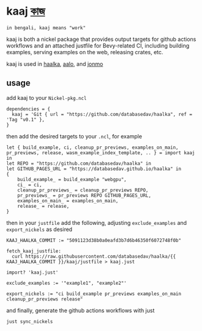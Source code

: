 # kaaj [কাজ](https://translate.google.com/?sl=bn&tl=en&text=%E0%A6%95%E0%A6%BE%E0%A6%9C&op=translate)

```text
in bengali, kaaj means "work"
```

kaaj is both a nickel package that provides output targets for github actions workflows and an attached justfile for Bevy-related CI, including building examples, serving examples on the web, releasing crates, etc.

kaaj is used in [haalka](https://github.com/databasedav/haalka), [aalo](https://github.com/databasedav/aalo), and [jonmo](https://github.com/databasedav/jonmo)

## usage

add kaaj to your `Nickel-pkg.ncl`

```
dependencies = {
  kaaj = 'Git { url = "https://github.com/databasedav/haalka", ref = 'Tag "v0.1" },
}
```

then add the desired targets to your `.ncl`, for example

```ncl
let { build_example, ci, cleanup_pr_previews, examples_on_main, pr_previews, release, wasm_example_index_template, .. } = import kaaj in
let REPO = "https://github.com/databasedav/haalka" in
let GITHUB_PAGES_URL = "https://databasedav.github.io/haalka" in
{
    build_example_ = build_example "webgpu",
    ci_ = ci,
    cleanup_pr_previews_ = cleanup_pr_previews REPO,
    pr_previews_ = pr_previews REPO GITHUB_PAGES_URL,
    examples_on_main_ = examples_on_main,
    release_ = release,
}

```

then in your `justfile` add the following, adjusting `exclude_examples` and `export_nickels` as desired

```just
KAAJ_HAALKA_COMMIT := "5091123d38b0a0eafd3b7d6b46350f6072748f0b"

fetch_kaaj_justfile:
  curl https://raw.githubusercontent.com/databasedav/haalka/{{ KAAJ_HAALKA_COMMIT }}/kaaj/justfile > kaaj.just

import? 'kaaj.just'

exclude_examples := '"example1", "example2"'

export_nickels := "ci build_example pr_previews examples_on_main cleanup_pr_previews release"
```

and finally, generate the github actions workflows with just
```
just sync_nickels
```
